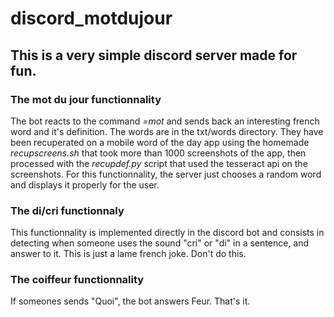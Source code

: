 # discord_motdujour

## This is a very simple discord server made for fun.

### The mot du jour functionnality
The bot reacts to the command *=mot* and sends back an interesting french word and it's definition. 
The words are in the txt/words directory. They have been recuperated on a mobile word of the day app using the homemade *recupscreens.sh* that took more than 1000 screenshots of the app, then processed with the *recupdef.py* script that used the tesseract api on the screenshots.
For this functionnality, the server just chooses a random word and displays it properly for the user.

### The di/cri functionnaly
This functionnality is implemented directly in the discord bot and consists in detecting when someone uses the sound "cri" or "di" in a sentence, and answer to it. This is just a lame french joke. Don't do this.

### The coiffeur functionnality
If someones sends "Quoi", the bot answers Feur. That's it.